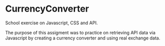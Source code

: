 # CurrencyConverter

School exercise on Javascript, CSS and API.

The purpose of this assigment was to practice on retrieving API data via Javascript by creating a currency converter and using real exchange data.

